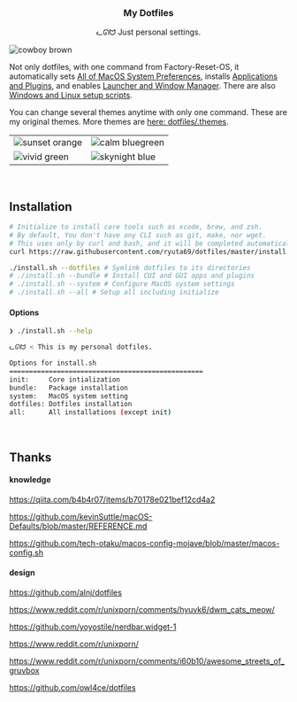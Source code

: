 <br />

<h3 align="center">My Dotfiles</h3>
<p align="center">ᓚᘏᗢ Just personal settings.</p>

<img alt="cowboy brown" src="https://user-images.githubusercontent.com/41639488/92177661-e34bb880-ee7b-11ea-83bc-63149f6051bb.png">

Not only dotfiles, with one command from Factory-Reset-OS, it automatically sets [All of MacOS System Preferences](https://github.com/ryuta69/dotfiles/blob/master/system/macos.sh), installs [Applications and Plugins](https://github.com/ryuta69/dotfiles/tree/master/bundle), and enables [Launcher and Window Manager](https://github.com/ryuta69/dotfiles/tree/master/dotfiles/.library). There are also [Windows and Linux setup scripts](https://github.com/ryuta69/dotfiles/tree/master/system/.windows_and_linux).

You can change several themes anytime with only one command. These are my original themes. More themes are [here: dotfiles/.themes](https://github.com/ryuta69/dotfiles/blob/master/dotfiles/.themes).

<table>
    <tbody>
        <tr>
            <td><img alt="sunset orange" src="https://user-images.githubusercontent.com/41639488/91911058-435f2500-eceb-11ea-98c3-45ee1aab066a.png"></td>
            <td><img alt="calm bluegreen" src="https://user-images.githubusercontent.com/41639488/92177299-31ac8780-ee7b-11ea-8706-10af1f4a6611.png"></td>
        </tr>
        <tr>
            <td><img alt="vivid green" src="https://user-images.githubusercontent.com/41639488/92177442-79331380-ee7b-11ea-9b0b-a421671c3400.png"></td>
            <td><img alt="skynight blue" src="https://user-images.githubusercontent.com/41639488/92177737-0aa28580-ee7c-11ea-8a61-c5b2c482d8a3.png"></td>
        </tr>
    </tbody>
</table>

<br />

## Installation

```bash
# Initialize to install core tools such as xcode, brew, and zsh.
# By default, You don't have any CLI such as git, make, nor wget.
# This uses only by curl and bash, and it will be completed automatically.
curl https://raw.githubusercontent.com/ryuta69/dotfiles/master/install.sh | /bin/bash -s -- --init

./install.sh --dotfiles # Symlink dotfiles to its directories
# ./install.sh --bundle # Install CUI and GUI apps and plugins
# ./install.sh --system # Configure MacOS system settings
# ./install.sh --all # Setup all including initialize
```

#### Options

```bash
❯ ./install.sh --help

ᓚᘏᗢ < This is my personal dotfiles.

Options for install.sh
=================================================
init:     Core intialization
bundle:   Package installation
system:   MacOS system setting
dotfiles: Dotfiles installation
all:      All installations (except init)
```

<br />

## Thanks
#### knowledge

https://qiita.com/b4b4r07/items/b70178e021bef12cd4a2

https://github.com/kevinSuttle/macOS-Defaults/blob/master/REFERENCE.md

https://github.com/tech-otaku/macos-config-mojave/blob/master/macos-config.sh

#### design

https://github.com/alnj/dotfiles

https://www.reddit.com/r/unixporn/comments/hyuvk6/dwm_cats_meow/

https://github.com/yoyostile/nerdbar.widget-1

https://www.reddit.com/r/unixporn/

https://www.reddit.com/r/unixporn/comments/i60b10/awesome_streets_of_gruvbox

https://github.com/owl4ce/dotfiles
